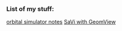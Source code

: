 ### List of my stuff: 
[orbital simulator notes](orbital_notes.md)
[SaVi with GeomView](geom_and_savi.md)

